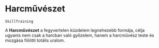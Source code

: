 # Harcművészet

`SkillTraining`

A **Harcművészet** a fegyvertelen küzdelem legnehezebb formája, célja ugyanis nem csak a harcban való győzelem, hanem a harcművész teste és  mozgása fölötti totális uralom.